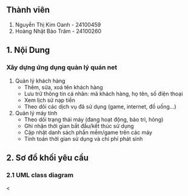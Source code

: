 ## Thành viên
1. Nguyễn Thị Kim Oanh - 24100459
2. Hoàng Nhật Bảo Trâm - 24100260
## 1. Nội Dung
### Xây dựng ứng dụng quản lý quán net
1. Quản lý khách hàng
   - Thêm, sửa, xoá tên khách hàng
   - Lưu trữ thông tin cá nhân: mã khách hàng, họ tên, số điện thoại
   - Xem lịch sử nạp tiền
   - Theo dõi các dịch vụ đã sử dụng (game, internet, đồ uống...)
2. Quản lý máy tính
   - Theo dõi trạng thái máy (đang hoạt động, bảo trì, hỏng)
   - Ghi nhận thời gian bắt đầu/kết thúc sử dụng
   - Cập nhật danh sách phần mềm/game trên các máy
   - Tính toán thời gian sử dụng và chi phí phát sinh
## 2. Sơ đồ khối yêu cầu
### 2.1 UML class diagram
<
